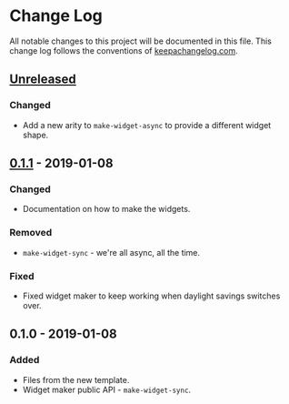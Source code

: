 # Change Log
All notable changes to this project will be documented in this file. This change log follows the conventions of [keepachangelog.com](http://keepachangelog.com/).

## [Unreleased]
### Changed
- Add a new arity to `make-widget-async` to provide a different widget shape.

## [0.1.1] - 2019-01-08
### Changed
- Documentation on how to make the widgets.

### Removed
- `make-widget-sync` - we're all async, all the time.

### Fixed
- Fixed widget maker to keep working when daylight savings switches over.

## 0.1.0 - 2019-01-08
### Added
- Files from the new template.
- Widget maker public API - `make-widget-sync`.

[Unreleased]: https://github.com/your-name/mobile-app/compare/0.1.1...HEAD
[0.1.1]: https://github.com/your-name/mobile-app/compare/0.1.0...0.1.1
